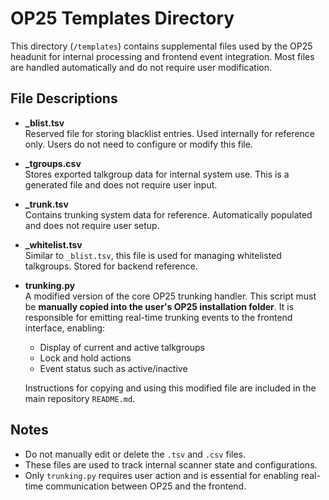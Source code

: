 # OP25 Templates Directory

This directory (`/templates`) contains supplemental files used by the OP25 headunit for internal processing and frontend event integration. Most files are handled automatically and do not require user modification.

## File Descriptions

- **_blist.tsv**  
  Reserved file for storing blacklist entries. Used internally for reference only. Users do not need to configure or modify this file.

- **_tgroups.csv**  
  Stores exported talkgroup data for internal system use. This is a generated file and does not require user input.

- **_trunk.tsv**  
  Contains trunking system data for reference. Automatically populated and does not require user setup.

- **_whitelist.tsv**  
  Similar to `_blist.tsv`, this file is used for managing whitelisted talkgroups. Stored for backend reference.

- **trunking.py**  
  A modified version of the core OP25 trunking handler. This script must be **manually copied into the user's OP25 installation folder**. It is responsible for emitting real-time trunking events to the frontend interface, enabling:
  - Display of current and active talkgroups
  - Lock and hold actions
  - Event status such as active/inactive

  Instructions for copying and using this modified file are included in the main repository `README.md`.

## Notes

- Do not manually edit or delete the `.tsv` and `.csv` files.
- These files are used to track internal scanner state and configurations.
- Only `trunking.py` requires user action and is essential for enabling real-time communication between OP25 and the frontend.

